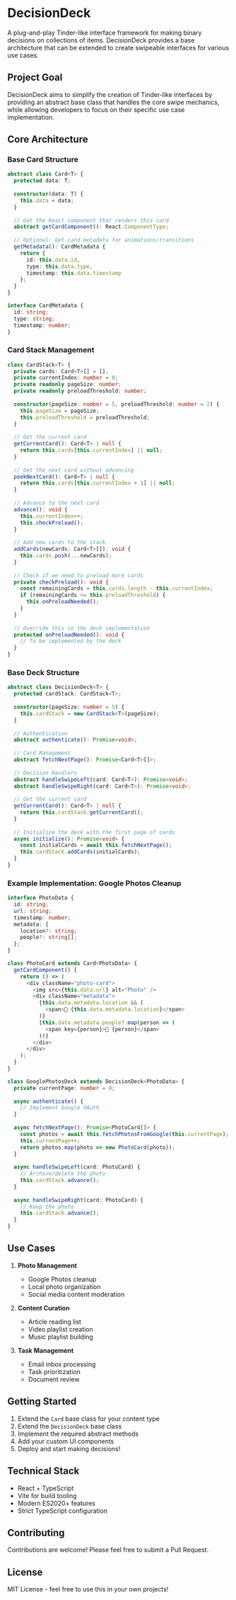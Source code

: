 # DecisionDeck

A plug-and-play Tinder-like interface framework for making binary decisions on collections of items. DecisionDeck provides a base architecture that can be extended to create swipeable interfaces for various use cases.

## Project Goal

DecisionDeck aims to simplify the creation of Tinder-like interfaces by providing an abstract base class that handles the core swipe mechanics, while allowing developers to focus on their specific use case implementation.

## Core Architecture

### Base Card Structure

```typescript
abstract class Card<T> {
  protected data: T;
  
  constructor(data: T) {
    this.data = data;
  }
  
  // Get the React component that renders this card
  abstract getCardComponent(): React.ComponentType;
  
  // Optional: Get card metadata for animations/transitions
  getMetadata(): CardMetadata {
    return {
      id: this.data.id,
      type: this.data.type,
      timestamp: this.data.timestamp
    };
  }
}

interface CardMetadata {
  id: string;
  type: string;
  timestamp: number;
}
```

### Card Stack Management

```typescript
class CardStack<T> {
  private cards: Card<T>[] = [];
  private currentIndex: number = 0;
  private readonly pageSize: number;
  private readonly preloadThreshold: number;
  
  constructor(pageSize: number = 5, preloadThreshold: number = 2) {
    this.pageSize = pageSize;
    this.preloadThreshold = preloadThreshold;
  }
  
  // Get the current card
  getCurrentCard(): Card<T> | null {
    return this.cards[this.currentIndex] || null;
  }
  
  // Get the next card without advancing
  peekNextCard(): Card<T> | null {
    return this.cards[this.currentIndex + 1] || null;
  }
  
  // Advance to the next card
  advance(): void {
    this.currentIndex++;
    this.checkPreload();
  }
  
  // Add new cards to the stack
  addCards(newCards: Card<T>[]): void {
    this.cards.push(...newCards);
  }
  
  // Check if we need to preload more cards
  private checkPreload(): void {
    const remainingCards = this.cards.length - this.currentIndex;
    if (remainingCards <= this.preloadThreshold) {
      this.onPreloadNeeded();
    }
  }
  
  // Override this in the deck implementation
  protected onPreloadNeeded(): void {
    // To be implemented by the deck
  }
}
```

### Base Deck Structure

```typescript
abstract class DecisionDeck<T> {
  protected cardStack: CardStack<T>;
  
  constructor(pageSize: number = 5) {
    this.cardStack = new CardStack<T>(pageSize);
  }
  
  // Authentication
  abstract authenticate(): Promise<void>;
  
  // Card Management
  abstract fetchNextPage(): Promise<Card<T>[]>;
  
  // Decision Handlers
  abstract handleSwipeLeft(card: Card<T>): Promise<void>;
  abstract handleSwipeRight(card: Card<T>): Promise<void>;
  
  // Get the current card
  getCurrentCard(): Card<T> | null {
    return this.cardStack.getCurrentCard();
  }
  
  // Initialize the deck with the first page of cards
  async initialize(): Promise<void> {
    const initialCards = await this.fetchNextPage();
    this.cardStack.addCards(initialCards);
  }
}
```

### Example Implementation: Google Photos Cleanup

```typescript
interface PhotoData {
  id: string;
  url: string;
  timestamp: number;
  metadata: {
    location?: string;
    people?: string[];
  };
}

class PhotoCard extends Card<PhotoData> {
  getCardComponent() {
    return () => (
      <div className="photo-card">
        <img src={this.data.url} alt="Photo" />
        <div className="metadata">
          {this.data.metadata.location && (
            <span>📍 {this.data.metadata.location}</span>
          )}
          {this.data.metadata.people?.map(person => (
            <span key={person}>👤 {person}</span>
          ))}
        </div>
      </div>
    );
  }
}

class GooglePhotosDeck extends DecisionDeck<PhotoData> {
  private currentPage: number = 0;
  
  async authenticate() {
    // Implement Google OAuth
  }
  
  async fetchNextPage(): Promise<PhotoCard[]> {
    const photos = await this.fetchPhotosFromGoogle(this.currentPage);
    this.currentPage++;
    return photos.map(photo => new PhotoCard(photo));
  }
  
  async handleSwipeLeft(card: PhotoCard) {
    // Archive/delete the photo
    this.cardStack.advance();
  }
  
  async handleSwipeRight(card: PhotoCard) {
    // Keep the photo
    this.cardStack.advance();
  }
}
```

## Use Cases

1. **Photo Management**
   - Google Photos cleanup
   - Local photo organization
   - Social media content moderation

2. **Content Curation**
   - Article reading list
   - Video playlist creation
   - Music playlist building

3. **Task Management**
   - Email inbox processing
   - Task prioritization
   - Document review

## Getting Started

1. Extend the `Card` base class for your content type
2. Extend the `DecisionDeck` base class
3. Implement the required abstract methods
4. Add your custom UI components
5. Deploy and start making decisions!

## Technical Stack

- React + TypeScript
- Vite for build tooling
- Modern ES2020+ features
- Strict TypeScript configuration

## Contributing

Contributions are welcome! Please feel free to submit a Pull Request.

## License

MIT License - feel free to use this in your own projects!
